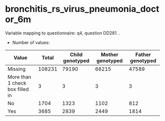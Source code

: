 # bronchitis_rs_virus_pneumonia_doctor_6m
Variable mapping to questionnaire: q4, question DD281.
.
- Number of values:

| Value | Total | Child genotyped | Mother genotyped | Father genotyped |
| ----- | ----- | --------------- | ---------------- | ---------------- |
| Missing | 108231 | 79190 | 68215 | 47589 |
| More than 1 check box filled in | 3 | 3 | 3 |3 |
| No | 1704 | 1323 | 1102 |812 |
| Yes | 3685 | 2839 | 2449 |1814 |



